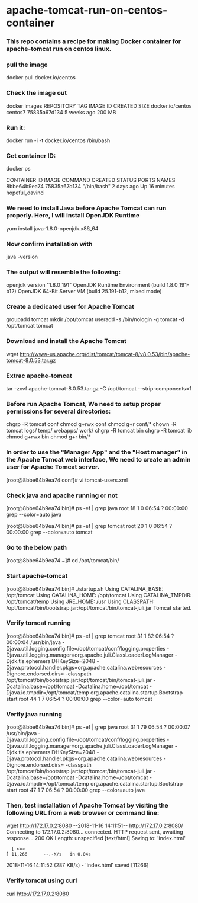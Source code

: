 # apache-tomcat-run-on-centos-container

### This repo contains a recipe for making Docker container for apache-tomcat run on centos linux.

### pull the image

  docker pull docker.io/centos

### Check the image out

  docker images
  REPOSITORY                                 TAG                 IMAGE ID            CREATED             SIZE
  docker.io/centos                           centos7             75835a67d134        5 weeks ago         200 MB
  
### Run it:

  docker run -i -t docker.io/centos /bin/bash

### Get container ID:

  docker ps

  CONTAINER ID        IMAGE               COMMAND             CREATED             STATUS              PORTS               NAMES
  8bbe64b9ea74        75835a67d134        "/bin/bash"         2 days ago          Up 16 minutes                           hopeful_davinci
  
### We need to install Java before Apache Tomcat can run properly. Here, I will install OpenJDK Runtime

  yum install java-1.8.0-openjdk.x86_64

### Now confirm installation with

  java -version
 
 ### The output will resemble the following:
 
  openjdk version "1.8.0_191"
  OpenJDK Runtime Environment (build 1.8.0_191-b12)
  OpenJDK 64-Bit Server VM (build 25.191-b12, mixed mode)

### Create a dedicated user for Apache Tomcat

  groupadd tomcat
  mkdir /opt/tomcat
  useradd -s /bin/nologin -g tomcat -d /opt/tomcat tomcat

### Download and install the Apache Tomcat

  wget http://www-us.apache.org/dist/tomcat/tomcat-8/v8.0.53/bin/apache-tomcat-8.0.53.tar.gz
  
### Extrac apache-tomcat

  tar -zxvf apache-tomcat-8.0.53.tar.gz -C /opt/tomcat --strip-components=1

### Before run Apache Tomcat, We need to setup proper permissions for several directories:

  chgrp -R tomcat conf
  chmod g+rwx conf
  chmod g+r conf/*
  chown -R tomcat logs/ temp/ webapps/ work/
  chgrp -R tomcat bin
  chgrp -R tomcat lib
  chmod g+rwx bin
  chmod g+r bin/*
  
### In order to use the "Manager App" and the "Host manager" in the Apache Tomcat web interface, We need to create an admin user for Apache Tomcat server.

  [root@8bbe64b9ea74 conf]# vi tomcat-users.xml
  
  <tomcat-users>
  <user username="root" password="redhat" roles="manager-gui,admin-gui"/>
  </tomcat-users>
  
### Check java and apache running or not

  [root@8bbe64b9ea74 bin]# ps -ef | grep java
  root        18     1  0 06:54 ?        00:00:00 grep --color=auto java

  [root@8bbe64b9ea74 bin]# ps -ef | grep tomcat
  root        20     1  0 06:54 ?        00:00:00 grep --color=auto tomcat

### Go to the below path

  [root@8bbe64b9ea74 ~]# cd /opt/tomcat/bin/
  
### Start apache-tomcat

  [root@8bbe64b9ea74 bin]# ./startup.sh 
  Using CATALINA_BASE:   /opt/tomcat
  Using CATALINA_HOME:   /opt/tomcat
  Using CATALINA_TMPDIR: /opt/tomcat/temp
  Using JRE_HOME:        /usr
  Using CLASSPATH:       /opt/tomcat/bin/bootstrap.jar:/opt/tomcat/bin/tomcat-juli.jar
  Tomcat started.
  
### Verify tomcat running

  [root@8bbe64b9ea74 bin]# ps -ef | grep tomcat
  root        31     1 82 06:54 ?        00:00:04 /usr/bin/java -Djava.util.logging.config.file=/opt/tomcat/conf/logging.properties -Djava.util.logging.manager=org.apache.juli.ClassLoaderLogManager -Djdk.tls.ephemeralDHKeySize=2048 -Djava.protocol.handler.pkgs=org.apache.catalina.webresources -Dignore.endorsed.dirs= -classpath /opt/tomcat/bin/bootstrap.jar:/opt/tomcat/bin/tomcat-juli.jar -Dcatalina.base=/opt/tomcat -Dcatalina.home=/opt/tomcat -Djava.io.tmpdir=/opt/tomcat/temp org.apache.catalina.startup.Bootstrap start
  root        44     1  7 06:54 ?        00:00:00 grep --color=auto tomcat

### Verify java running

  [root@8bbe64b9ea74 bin]# ps -ef | grep java
  root        31     1 79 06:54 ?        00:00:07 /usr/bin/java -Djava.util.logging.config.file=/opt/tomcat/conf/logging.properties -Djava.util.logging.manager=org.apache.juli.ClassLoaderLogManager -Djdk.tls.ephemeralDHKeySize=2048 -Djava.protocol.handler.pkgs=org.apache.catalina.webresources -Dignore.endorsed.dirs= -classpath /opt/tomcat/bin/bootstrap.jar:/opt/tomcat/bin/tomcat-juli.jar -Dcatalina.base=/opt/tomcat -Dcatalina.home=/opt/tomcat -Djava.io.tmpdir=/opt/tomcat/temp org.apache.catalina.startup.Bootstrap start
  root        47     1  7 06:54 ?        00:00:00 grep --color=auto java
  
 ### Then, test installation of Apache Tomcat by visiting the following URL from a web browser or command line:
 
  wget http://172.17.0.2:8080
  --2018-11-16 14:11:51--  http://172.17.0.2:8080/
  Connecting to 172.17.0.2:8080... connected.
  HTTP request sent, awaiting response... 200 OK
  Length: unspecified [text/html]
  Saving to: 'index.html'

      [ <=>                                                                                                                                                                      ] 11,266      --.-K/s   in 0.04s   

  2018-11-16 14:11:52 (287 KB/s) - 'index.html' saved [11266]

### Verify tomcat using curl

  curl http://172.17.0.2:8080
